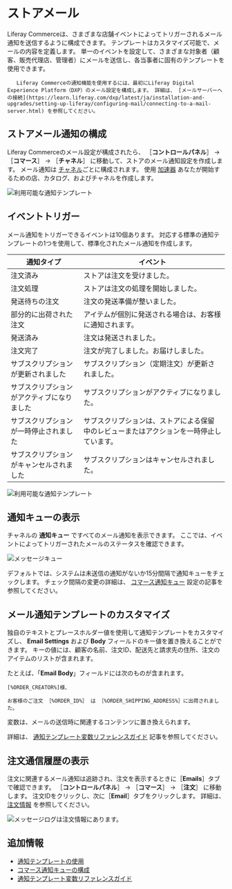 # ストアメール

Liferay Commerceは、さまざまな店舗イベントによってトリガーされるメール通知を送信するように構成できます。 テンプレートはカスタマイズ可能で、メールの内容を定義します。 単一のイベントを設定して、さまざまな対象者（顧客、販売代理店、管理者）にメールを送信し、各当事者に固有のテンプレートを使用できます。

```{note}
   Liferay Commerceの通知機能を使用するには、最初にLiferay Digital Experience Platform（DXP）のメール設定を構成します。 詳細は、 [メールサーバーへの接続](https://learn.liferay.com/dxp/latest/ja/installation-and-upgrades/setting-up-liferay/configuring-mail/connecting-to-a-mail-server.html) を参照してください。
```

## ストアメール通知の構成

Liferay Commerceのメール設定が構成されたら、 ［**コントロールパネル**］ &rarr; ［**コマース**］ &rarr; ［**チャネル**］ に移動して、ストアのメール通知設定を作成します。 メール通知は [チャネル](../../starting-a-store/channels/introduction-to-channels.md)ごとに構成されます。 使用 [加速器](../../starting-a-store/accelerators.md) あなたが開始するための店、カタログ、およびチャネルを作成します。

![利用可能な通知テンプレート](./store-emails/images/02.png)

## イベントトリガー

メール通知をトリガーできるイベントは10個あります。 対応する標準の通知テンプレートの1つを使用して、標準化されたメール通知を作成します。

| 通知タイプ                 | イベント                                         |
| --------------------- | -------------------------------------------- |
| 注文済み                  | ストアは注文を受けました。                                |
| 注文処理                  | ストアは注文の処理を開始しました。                            |
| 発送待ちの注文               | 注文の発送準備が整いました。                               |
| 部分的に出荷された注文           | アイテムが個別に発送される場合は、お客様に通知されます。                 |
| 発送済み                  | 注文は発送されました。                                  |
| 注文完了                  | 注文が完了しました。お届けしました。                           |
| サブスクリプションが更新されました     | サブスクリプション（定期注文）が更新されました。                     |
| サブスクリプションがアクティブになりました | サブスクリプションがアクティブになりました。                       |
| サブスクリプションが一時停止されました   | サブスクリプションは、ストアによる保留中のレビューまたはアクションを一時停止しています。 |
| サブスクリプションがキャンセルされました  | サブスクリプションはキャンセルされました。                        |

![利用可能な通知テンプレート](./store-emails/images/01.png)

## 通知キューの表示

チャネルの **通知キュー** ですべてのメール通知を表示できます。 ここでは、イベントによってトリガーされたメールのステータスを確認できます。

![メッセージキュー](./store-emails/images/03.png)

デフォルトでは、システムは未送信の通知がないか15分間隔で通知キューをチェックします。 チェック間隔の変更の詳細は、 [コマース通知キュー](./configuring-the-commerce-notification-queue.md) 設定の記事を参照してください。

## メール通知テンプレートのカスタマイズ

独自のテキストとプレースホルダー値を使用して通知テンプレートをカスタマイズし、 **Email Settings** および **Body** フィールドのキー値を置き換えることができます。 キーの値には、顧客の名前、注文ID、配送先と請求先の住所、注文のアイテムのリストが含まれます。

たとえば、「**Email Body**」フィールドには次のものが含まれます。

```
[%ORDER_CREATOR%]様、

お客様のご注文 ［%ORDER_ID%］ は ［%ORDER_SHIPPING_ADDRESS%］に出荷されました。
```

変数は、メールの送信時に関連するコンテンツに置き換えられます。

詳細は、 [通知テンプレート変数リファレンスガイド](./notification-template-variables-reference-guide.md) 記事を参照してください。

## 注文通信履歴の表示

注文に関連するメール通知は追跡され、注文を表示するときに［**Emails**］タブで確認できます。 ［**コントロールパネル**］ → ［**コマース**］ → ［**注文**］ に移動します。 注文IDをクリックし、次に［**Email**］タブをクリックします。 詳細は、 [注文情報](../../orders-and-fulfillment/orders/order-information.md) を参照してください。

![メッセージログは注文情報にあります。](./store-emails/images/04.png)

## 追加情報

* [通知テンプレートの使用](./using-notification-templates.md)
* [コマース通知キューの構成](./configuring-the-commerce-notification-queue.md)
* [通知テンプレート変数リファレンスガイド](./notification-template-variables-reference-guide.md)
